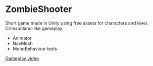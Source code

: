 # ZombieShooter

Short game made in Unity using free assets for characters and level. Crimsonland-like gameplay.

* Animator
* NavMesh 
* MonoBehaviour tests

[Gameplay video](https://youtu.be/KaVRxYwTkeo)
